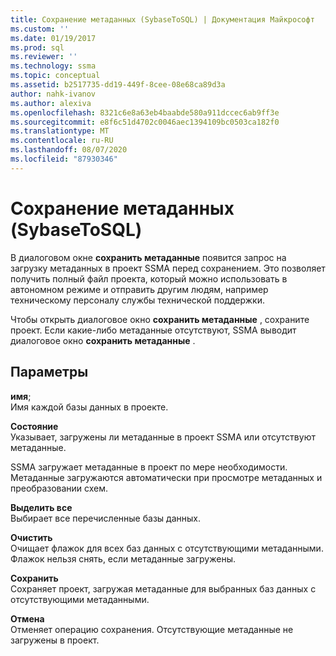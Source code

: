 ```yaml
---
title: Сохранение метаданных (SybaseToSQL) | Документация Майкрософт
ms.custom: ''
ms.date: 01/19/2017
ms.prod: sql
ms.reviewer: ''
ms.technology: ssma
ms.topic: conceptual
ms.assetid: b2517735-dd19-449f-8cee-08e68ca89d3a
author: nahk-ivanov
ms.author: alexiva
ms.openlocfilehash: 8321c6e8a63eb4baabde580a911dccec6ab9ff3e
ms.sourcegitcommit: e8f6c51d4702c0046aec1394109bc0503ca182f0
ms.translationtype: MT
ms.contentlocale: ru-RU
ms.lasthandoff: 08/07/2020
ms.locfileid: "87930346"
---
```

# <a name="save-metadata--sybasetosql"></a>Сохранение метаданных (SybaseToSQL)
В диалоговом окне **сохранить метаданные** появится запрос на загрузку метаданных в проект SSMA перед сохранением. Это позволяет получить полный файл проекта, который можно использовать в автономном режиме и отправить другим людям, например техническому персоналу службы технической поддержки.  
  
Чтобы открыть диалоговое окно **сохранить метаданные** , сохраните проект. Если какие-либо метаданные отсутствуют, SSMA выводит диалоговое окно **сохранить метаданные** .  
  
## <a name="options"></a>Параметры  
**имя**;  
Имя каждой базы данных в проекте.  
  
**Состояние**  
Указывает, загружены ли метаданные в проект SSMA или отсутствуют метаданные.  
  
SSMA загружает метаданные в проект по мере необходимости. Метаданные загружаются автоматически при просмотре метаданных и преобразовании схем.  
  
**Выделить все**  
Выбирает все перечисленные базы данных.  
  
**Очистить**  
Очищает флажок для всех баз данных с отсутствующими метаданными. Флажок нельзя снять, если метаданные загружены.  
  
**Сохранить**  
Сохраняет проект, загружая метаданные для выбранных баз данных с отсутствующими метаданными.  
  
**Отмена**  
Отменяет операцию сохранения. Отсутствующие метаданные не загружены в проект.  
  
